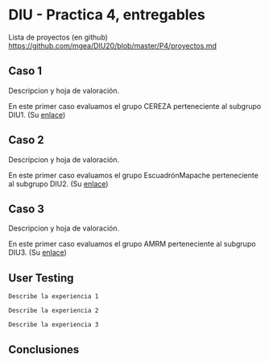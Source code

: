 # DIU - Practica 4, entregables

Lista de proyectos (en github) https://github.com/mgea/DIU20/blob/master/P4/proyectos.md


## Caso 1

Descripcion y hoja de valoración.    

En este primer caso evaluamos el grupo CEREZA perteneciente al subgrupo DIU1. (Su [enlace](https://github.com/DavidGmezHdez/DIU20))


## Caso 2

Descripcion y hoja de valoración.  

En este primer caso evaluamos el grupo EscuadrónMapache perteneciente al subgrupo DIU2. (Su [enlace](https://github.com/Galactic-O/DIU20))


## Caso 3

Descripcion y hoja de valoración.   

En este primer caso evaluamos el grupo AMRM perteneciente al subgrupo DIU3. (Su [enlace](https://github.com/suribel/DIU20))

## User Testing

	Describe la experiencia 1

	Describe la experiencia 2

	Describe la experiencia 3


## Conclusiones
